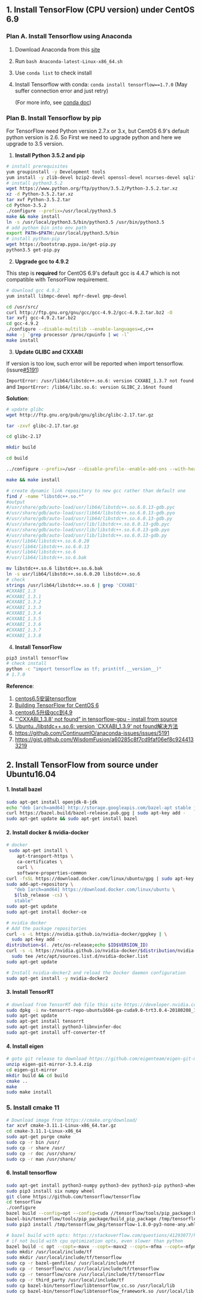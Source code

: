 ## 1. Install TensorFlow (CPU version) under CentOS 6.9

### Plan A. Install Tensorflow using Anaconda

1. Download Anaconda from this [site](https://www.anaconda.com/download/#linux)

2. Run `bash Anaconda-latest-Linux-x86_64.sh`

3. Use `conda list` to check install

4. Install Tensorflow with conda: `conda install tensorflow==1.7.0` (May suffer connection error and just retry)

   (For more info, see [conda doc](https://conda.io/docs/installation.html))

### Plan B. Install Tensorflow by pip

For TensorFlow need Python version 2.7.x or 3.x, but CentOS 6.9's default python version is 2.6. So First we need to upgrade python and here we upgrade to 3.5 version.

1. **Install Python 3.5.2 and pip**
```bash
# install prerequisites
yum groupinstall -y Development tools
yum install -y zlib-devel bzip2-devel openssl-devel ncurses-devel sqlite-devel readline-devel tk-devel gdbm-devel db4-devel libpcap-devel xz-devel
# install python3.5.2
wget https://www.python.org/ftp/python/3.5.2/Python-3.5.2.tar.xz
xz -d Python-3.5.2.tar.xz
tar xvf Python-3.5.2.tar
cd Python-3.5.2
./configure --prefix=/usr/local/python3.5
make && make install
ln -s /usr/local/python3.5/bin/python3.5 /usr/bin/python3.5
# add python bin into env path
export PATH=$PATH:/usr/local/python3.5/bin
# install python-pip
wget https://bootstrap.pypa.io/get-pip.py
python3.5 get-pip.py
```

2. **Upgrade gcc to 4.9.2**

This step is **required** for CentOS 6.9's default gcc is 4.4.7 which is not compatible with TensorFlow requirement. 

```bash
# download gcc 4.9.2
yum install libmpc-devel mpfr-devel gmp-devel

cd /usr/src/
curl http://ftp.gnu.org/gnu/gcc/gcc-4.9.2/gcc-4.9.2.tar.bz2 -O
tar xvfj gcc-4.9.2.tar.bz2
cd gcc-4.9.2
./configure --disable-multilib --enable-languages=c,c++
make -j `grep processor /proc/cpuinfo | wc -l`
make install
```



3. **Update GLIBC and CXXABI**

If version is too low, such error will be reported when import tensorflow. (issure[#5191](https://github.com/ContinuumIO/anaconda-issues/issues/5191))

`ImportError: /usr/lib64/libstdc++.so.6: version CXXABI_1.3.7 not found ` and `ImportError: /lib64/libc.so.6: version GLIBC_2.16not found`

**Solution**:  

```bash
# update glibc 
wget http://ftp.gnu.org/pub/gnu/glibc/glibc-2.17.tar.gz

tar -zxvf glibc-2.17.tar.gz

cd glibc-2.17

mkdir build

cd build

../configure --prefix=/usr --disable-profile--enable-add-ons --with-headers=/usr/include --with-binutils=/usr/bin 

make && make install

# create dynamic link repository to new gcc rather than default one
find / -name "libstdc++.so.*"
#output
#/usr/share/gdb/auto-load/usr/lib64/libstdc++.so.6.0.13-gdb.pyc
#/usr/share/gdb/auto-load/usr/lib64/libstdc++.so.6.0.13-gdb.pyo
#/usr/share/gdb/auto-load/usr/lib64/libstdc++.so.6.0.13-gdb.py
#/usr/share/gdb/auto-load/usr/lib/libstdc++.so.6.0.13-gdb.pyc
#/usr/share/gdb/auto-load/usr/lib/libstdc++.so.6.0.13-gdb.pyo
#/usr/share/gdb/auto-load/usr/lib/libstdc++.so.6.0.13-gdb.py
#/usr/lib64/libstdc++.so.6.0.20
#/usr/lib64/libstdc++.so.6.0.13
#/usr/lib64/libstdc++.so.6
#/usr/lib64/libstdc++.so.6.bak

mv libstdc++.so.6 libstdc++.so.6.bak
ln -s usr/lib64/libstdc++.so.6.0.20 libstdc++.so.6
# check 
strings /usr/lib64/libstdc++.so.6 | grep 'CXXABI'
#CXXABI_1.3
#CXXABI_1.3.1
#CXXABI_1.3.2
#CXXABI_1.3.3
#CXXABI_1.3.4
#CXXABI_1.3.5
#CXXABI_1.3.6
#CXXABI_1.3.7
#CXXABI_1.3.8
```

4. **Install TensorFlow**

```bash
pip3 install tensorflow
# check install 
python -c "import tensorflow as tf; print(tf.__version__)"
# 1.7.0
```



**Reference**: 

1. [centos6.5安装tensorflow](https://blog.csdn.net/tyutpanda/article/details/79109855)
2. [Building TensorFlow for CentOS 6](https://blog.abysm.org/2016/06/building-tensorflow-centos-6/)
3. [centos6.5升级gcc到4.9](http://blog.techbeta.me/2015/10/linux-centos6-5-upgrade-gcc/)
4. [“'CXXABI_1.3.8' not found” in tensorflow-gpu - install from source](https://stackoverflow.com/questions/39844772/cxxabi-1-3-8-not-found-in-tensorflow-gpu-install-from-source)
5. [Ubuntu../libstdc++.so.6: version `CXXABI_1.3.9' not found解决方法](https://blog.csdn.net/gaoprincess/article/details/78450587)
6. https://github.com/ContinuumIO/anaconda-issues/issues/5191
7. https://gist.github.com/WisdomFusion/a60285c8f7cd9faf06ef8c9244133219



## 2. Install TensorFlow from source under Ubuntu16.04

#### 1. Install bazel

```bash
sudo apt-get install openjdk-8-jdk
echo "deb [arch=amd64] http://storage.googleapis.com/bazel-apt stable jdk1.8" | sudo tee /etc/apt/sources.list.d/bazel.list
curl https://bazel.build/bazel-release.pub.gpg | sudo apt-key add -
sudo apt-get update && sudo apt-get install bazel
```

#### 2. Install docker & nvidia-docker

```bash
# docker
 sudo apt-get install \
    apt-transport-https \
    ca-certificates \
    curl \
    software-properties-common
curl -fsSL https://download.docker.com/linux/ubuntu/gpg | sudo apt-key add -
sudo add-apt-repository \
   "deb [arch=amd64] https://download.docker.com/linux/ubuntu \
   $(lsb_release -cs) \
   stable"
sudo apt-get update
sudo apt-get install docker-ce

# nvidia docker
# Add the package repositories
curl -s -L https://nvidia.github.io/nvidia-docker/gpgkey | \
  sudo apt-key add -
distribution=$(. /etc/os-release;echo $ID$VERSION_ID)
curl -s -L https://nvidia.github.io/nvidia-docker/$distribution/nvidia-docker.list | \
  sudo tee /etc/apt/sources.list.d/nvidia-docker.list
sudo apt-get update

# Install nvidia-docker2 and reload the Docker daemon configuration
sudo apt-get install -y nvidia-docker2
```

#### 3. Install TensorRT

```bash
# download from TensorRT deb file this site https://developer.nvidia.com/nvidia-tensorrt-download
sudo dpkg -i nv-tensorrt-repo-ubuntu1604-ga-cuda9.0-trt3.0.4-20180208_1-1_amd64.deb
sudo apt-get update
sudo apt-get install tensorrt
sudo apt-get install python3-libnvinfer-doc
sudo apt-get install uff-converter-tf
```

#### 4. Install eigen

```bash
# goto git release to download https://github.com/eigenteam/eigen-git-mirror/releases/tag/3.3.4/
unzip eigen-git-mirror-3.3.4.zip
cd eigen-git-mirror
mkdir build && cd build
cmake ..
make
sudo make install
```

### 5. Install cmake 11

```bash
# Download image from https://cmake.org/download/
tar xcvf cmake-3.11.1-Linux-x86_64.tar.gz
cd cmake-3.11.1-Linux-x86_64
sudo apt-get purge cmake
sudo cp -r bin /usr/
sudo cp -r share /usr/
sudo cp -r doc /usr/share/
sudo cp -r man /usr/share/
```

#### 6. Install tensorflow

```bash
sudo apt-get install python3-numpy python3-dev python3-pip python3-wheel
sudo pip3 install six numpy wheel
git clone https://github.com/tensorflow/tensorflow
cd tensorflow
./configure
bazel build --config=opt --config=cuda //tensorflow/tools/pip_package:build_pip_package
bazel-bin/tensorflow/tools/pip_package/build_pip_package /tmp/tensorflow_pkg
sudo pip3 install /tmp/tensorflow_pkg/tensorflow-1.8.0-py3-none-any.whl

# bazel build with opts: https://stackoverflow.com/questions/41293077/how-to-compile-tensorflow-with-sse4-2-and-avx-instructions
# if not build with cpu optimization opts, even slower than python
bazel build -c opt --copt=-mavx --copt=-mavx2 --copt=-mfma --copt=-mfpmath=both --copt=-msse4.2 //tensorflow:libtensorflow_cc.so
sudo mkdir /usr/local/include/tf
sudo mkdir /usr/local/include/tf/tensorflow
sudo cp -r bazel-genfiles/ /usr/local/include/tf
sudo cp -r tensorflow/cc /usr/local/include/tf/tensorflow
sudo cp -r tensorflow/core /usr/local/include/tf/tensorflow
sudo cp -r third_party /usr/local/include/tf
sudo cp bazel-bin/tensorflow/libtensorflow_cc.so /usr/local/lib
sudo cp bazel-bin/tensorflow/libtensorflow_framework.so /usr/local/lib
```

